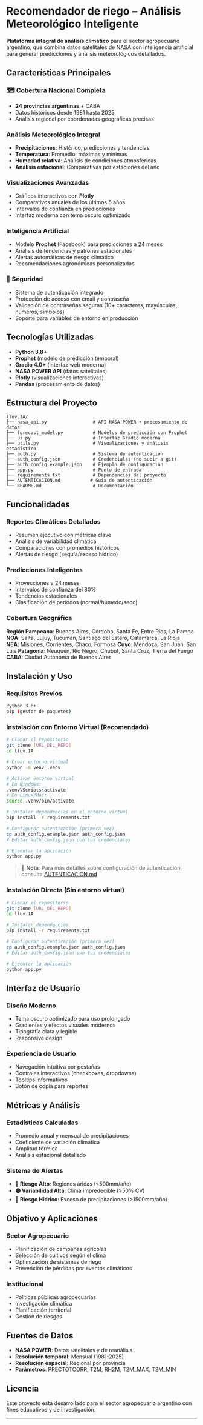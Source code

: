 # Recomendador de riego – Análisis Meteorológico Inteligente

**Plataforma integral de análisis climático** para el sector agropecuario argentino, que combina datos satelitales de NASA con inteligencia artificial para generar predicciones y análisis meteorológicos detallados.

## Características Principales

### 🗺️ **Cobertura Nacional Completa**
- **24 provincias argentinas** + CABA
- Datos históricos desde 1981 hasta 2025
- Análisis regional por coordenadas geográficas precisas

### **Análisis Meteorológico Integral**
- **Precipitaciones**: Histórico, predicciones y tendencias
- **Temperatura**: Promedio, máximas y mínimas
- **Humedad relativa**: Análisis de condiciones atmosféricas
- **Análisis estacional**: Comparativas por estaciones del año

### **Visualizaciones Avanzadas**
- Gráficos interactivos con **Plotly**
- Comparativos anuales de los últimos 5 años
- Intervalos de confianza en predicciones
- Interfaz moderna con tema oscuro optimizado

### **Inteligencia Artificial**
- Modelo **Prophet** (Facebook) para predicciones a 24 meses
- Análisis de tendencias y patrones estacionales
- Alertas automáticas de riesgo climático
- Recomendaciones agronómicas personalizadas

### 🔐 **Seguridad**
- Sistema de autenticación integrado
- Protección de acceso con email y contraseña
- Validación de contraseñas seguras (10+ caracteres, mayúsculas, números, símbolos)
- Soporte para variables de entorno en producción

## Tecnologías Utilizadas
- **Python 3.8+**
- **Prophet** (modelo de predicción temporal)
- **Gradio 4.0+** (interfaz web moderna)
- **NASA POWER API** (datos satelitales)
- **Plotly** (visualizaciones interactivas)
- **Pandas** (procesamiento de datos)

## Estructura del Proyecto
```
lluv.IA/
├── nasa_api.py                 # API NASA POWER + procesamiento de datos
├── forecast_model.py           # Modelos de predicción con Prophet
├── ui.py                       # Interfaz Gradio moderna
├── utils.py                    # Visualizaciones y análisis estadístico
├── auth.py                     # Sistema de autenticación
├── auth_config.json            # Credenciales (no subir a git)
├── auth_config.example.json    # Ejemplo de configuración
├── app.py                      # Punto de entrada
├── requirements.txt            # Dependencias del proyecto
├── AUTENTICACION.md           # Guía de autenticación
└── README.md                   # Documentación
```

## Funcionalidades

### **Reportes Climáticos Detallados**
- Resumen ejecutivo con métricas clave
- Análisis de variabilidad climática
- Comparaciones con promedios históricos
- Alertas de riesgo (sequía/exceso hídrico)

### **Predicciones Inteligentes**
- Proyecciones a 24 meses
- Intervalos de confianza del 80%
- Tendencias estacionales
- Clasificación de períodos (normal/húmedo/seco)

### **Cobertura Geográfica**
**Región Pampeana**: Buenos Aires, Córdoba, Santa Fe, Entre Ríos, La Pampa
**NOA**: Salta, Jujuy, Tucumán, Santiago del Estero, Catamarca, La Rioja  
**NEA**: Misiones, Corrientes, Chaco, Formosa
**Cuyo**: Mendoza, San Juan, San Luis
**Patagonia**: Neuquén, Río Negro, Chubut, Santa Cruz, Tierra del Fuego
**CABA**: Ciudad Autónoma de Buenos Aires

## Instalación y Uso

### Requisitos Previos
```bash
Python 3.8+
pip (gestor de paquetes)
```

### Instalación con Entorno Virtual (Recomendado)
```bash
# Clonar el repositorio
git clone [URL_DEL_REPO]
cd lluv.IA

# Crear entorno virtual
python -m venv .venv

# Activar entorno virtual
# En Windows:
.venv\Scripts\activate
# En Linux/Mac:
source .venv/bin/activate

# Instalar dependencias en el entorno virtual
pip install -r requirements.txt

# Configurar autenticación (primera vez)
cp auth_config.example.json auth_config.json
# Editar auth_config.json con tus credenciales

# Ejecutar la aplicación
python app.py
```

> 📖 **Nota**: Para más detalles sobre configuración de autenticación, consulta [AUTENTICACION.md](AUTENTICACION.md)

### Instalación Directa (Sin entorno virtual)
```bash
# Clonar el repositorio
git clone [URL_DEL_REPO]
cd lluv.IA

# Instalar dependencias
pip install -r requirements.txt

# Configurar autenticación (primera vez)
cp auth_config.example.json auth_config.json
# Editar auth_config.json con tus credenciales

# Ejecutar la aplicación
python app.py
```

## Interfaz de Usuario

### **Diseño Moderno**
- Tema oscuro optimizado para uso prolongado
- Gradientes y efectos visuales modernos
- Tipografía clara y legible
- Responsive design

### **Experiencia de Usuario**
- Navegación intuitiva por pestañas
- Controles interactivos (checkboxes, dropdowns)
- Tooltips informativos
- Botón de copia para reportes

## Métricas y Análisis

### **Estadísticas Calculadas**
- Promedio anual y mensual de precipitaciones
- Coeficiente de variación climática
- Amplitud térmica
- Análisis estacional detallado

### **Sistema de Alertas**
- **🔴 Riesgo Alto**: Regiones áridas (<500mm/año)
- **🟡 Variabilidad Alta**: Clima impredecible (>50% CV)
- **🔵 Riesgo Hídrico**: Exceso de precipitaciones (>1500mm/año)

## Objetivo y Aplicaciones

### **Sector Agropecuario**
- Planificación de campañas agrícolas
- Selección de cultivos según el clima
- Optimización de sistemas de riego
- Prevención de pérdidas por eventos climáticos

### **Institucional**
- Políticas públicas agropecuarias
- Investigación climática
- Planificación territorial
- Gestión de riesgos

## Fuentes de Datos
- **NASA POWER**: Datos satelitales y de reanálisis
- **Resolución temporal**: Mensual (1981-2025)
- **Resolución espacial**: Regional por provincia
- **Parámetros**: PRECTOTCORR, T2M, RH2M, T2M_MAX, T2M_MIN

## Licencia
Este proyecto está desarrollado para el sector agropecuario argentino con fines educativos y de investigación.

---

